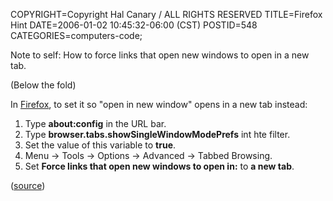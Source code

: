 COPYRIGHT=Copyright Hal Canary / ALL RIGHTS RESERVED
TITLE=Firefox Hint
DATE=2006-01-02 10:45:32-06:00 (CST)
POSTID=548
CATEGORIES=computers-code;

Note to self: How to force links that open new windows to open in a new tab.

(Below the fold)  
  
In [Firefox](http://www.mozilla.com/firefox/), to set it so "open in new window" opens in a new tab instead:

1.  Type **about:config** in the URL bar.
2.  Type **browser.tabs.showSingleWindowModePrefs** int hte filter.
3.  Set the value of this variable to **true**.
4.  Menu -> Tools -> Options -> Advanced -> Tabbed Browsing.
5.  Set **Force links that open new windows to open in:** to **a new tab**.

([source](http://www.mozilla.org/support/firefox/tips#beh_tabbedbrowsingoptions))
